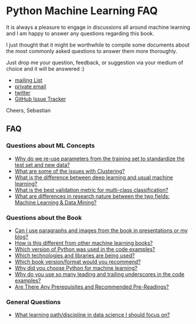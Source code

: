 # Python Machine Learning FAQ

It is always a pleasure to engage in discussions all around machine learning and I am happy to answer any questions regarding this book.

I just thought that it might be worthwhile to compile some documents about
the most commonly asked questions to answer them more thoroughly.

Just drop me your question, feedback, or suggestion via your medium of choice and it will be answered :)

- [mailing List](https://groups.google.com/forum/#!forum/python-machine-learning-book)
- [private email](mailto:mail@sebastianraschka.com)
- [twitter](https://twitter.com/rasbt)
- [GitHub Issue Tracker](https://github.com/rasbt/python-machine-learning-book/issues)

Cheers,
Sebastian

## FAQ

### Questions about ML Concepts

- [Why do we re-use parameters from the training set to standardize the test set and new data?](./standardize-param-reuse.md)
- [What are some of the issues with Clustering?](./issues_with_clustering.md)
- [What is the difference between deep learning and usual machine learning?](./difference_deep_and_normal_learning.md)
- [What is the best validation metric for multi-class classification?](./multiclass-metric.md)
- [What are differences in research nature between the two fields: Machine Learning & Data Mining?](./datamining-vs-ml.md)

### Questions about the Book

- [Can I use paragraphs and images from the book in presentations or my blog?](./copyright.md)
- [How is this different from other machine learning books?](./different.md)
- [Which version of Python was used in the code examples?](./py2py3.md)
- [Which technologies and libraries are being used?](./technologies.md)
- [Which book version/format would you recommend?](./version.md)
- [Why did you choose Python for machine learning?](./why_python.md)
- [Why do you use so many leading and trailing underscores in the code examples?](./underscore_convention.md)
- [Are There Any Prerequisites and Recommended Pre-Readings?](./prerequisites.md)

### General Questions

- [What learning path/discipline in data science I should focus on?](./data_science_career.md)

